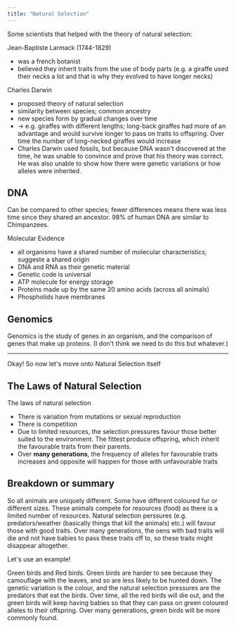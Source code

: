 ```yaml
---
title: "Natural Selection"
---
```


Some scientists that helped with the theory of natural selection:

Jean-Baptiste Larmack (1744-1829)
- was a french botanist
- believed they inherit traits from the use of body parts (e.g. a giraffe used their necks a lot and that is why they evolved to have longer necks)

Charles Darwin
- proposed theory of natural selection
- similarity between species; common ancestry
- new species form by gradual changes over time
- -> e.g. giraffes with different lengths; long-back giraffes had more of an advantage and would survive longer to pass on traits to offspring. Over time the number of long-necked giraffes would increase
- Charles Darwin used fossils, but because DNA wasn't discovered at the time, he was unable to convince and prove that his theory was correct. He was also unable to show how there were genetic variations or how alleles were inherited.

## DNA
Can be compared to other species; fewer differences means there was less time since they shared an ancestor. 98% of human DNA are similar to Chimpanzees.

Molecular Evidence
- all organisms have a shared number of molecular characteristics; suggeste a shared origin
- DNA and RNA as their genetic material
- Genetic code is universal
- ATP molecule for energy storage
- Proteins made up by the same 20 amino acids (across all animals)
- Phospholids have membranes

## Genomics
Genomics is the study of genes in an organism, and the comparison of genes that make up proteins. (I don't think we need to do this but whatever.)

---
Okay! So now let's move onto Natural Selection itself

## The Laws of Natural Selection
The laws of natural selection
- There is variation from mutations or sexual reproduction
- There is competition
- Due to limited resources, the selection pressures favour those better suited to the environment. The fittest produce offspring, which inherit the favourable traits from their parents.
- Over **many generations**, the frequency of alleles for favourable traits increases and opposite will happen for those with unfavourable traits

## Breakdown or summary
So all animals are uniquely different. Some have different coloured fur or different sizes. These animals compete for resources (food) as there is a limited number of resources. Natural selection perssures (e.g. predators/weather (basically things that kill the animals) etc.) will favour those with good traits. Over many generations, the oens with bad traits will die and not have babies to pass these traits off to, so these traits might disappear altogether.

Let's use an example!

Green birds and Red birds.
Green birds are harder to see because they camouflage with the leaves, and so are less likely to be hunted down. The genetic variation is the colour, and the natural selection pressures are the predators that eat the birds. Over time, all the red birds will die out, and the green birds will keep having babies so that they can pass on green coloured alleles to their offspring. Over many generations, green birds will be more commonly found.
